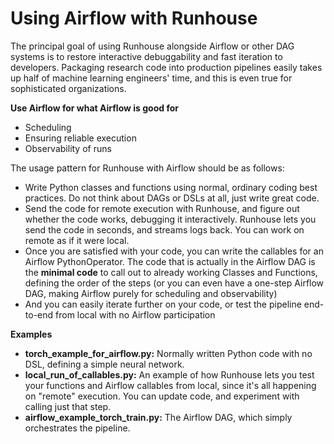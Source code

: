 # Using Airflow with Runhouse 
The principal goal of using Runhouse alongside Airflow or other DAG systems is to restore interactive debuggability and fast iteration to developers. Packaging research code into production pipelines easily takes up half of machine learning engineers' time, and this is even true for sophisticated organizations. 

**Use Airflow for what Airflow is good for** 
* Scheduling 
* Ensuring reliable execution 
* Observability of runs 

The usage pattern for Runhouse with Airflow should be as follows:
* Write Python classes and functions using normal, ordinary coding best practices. Do not think about DAGs or DSLs at all, just write great code. 
* Send the code for remote execution with Runhouse, and figure out whether the code works, debugging it interactively. Runhouse lets you send the code in seconds, and streams logs back. You can work on remote as if it were local. 
* Once you are satisfied with your code, you can write the callables for an Airflow PythonOperator. The code that is actually in the Airflow DAG is the **minimal code** to call out to already working Classes and Functions, defining the order of the steps (or you can even have a one-step Airflow DAG, making Airflow purely for scheduling and observability)
* And you can easily iterate further on your code, or test the pipeline end-to-end from local with no Airflow participation 


**Examples**
* **torch_example_for_airflow.py:** Normally written Python code with no DSL, defining a simple neural network. 
* **local_run_of_callables.py:** An example of how Runhouse lets you test your functions and Airflow callables from local, since it's all happening on "remote" execution. You can update code, and experiment with calling just that step. 
* **airflow_example_torch_train.py:** The Airflow DAG, which simply orchestrates the pipeline. 

